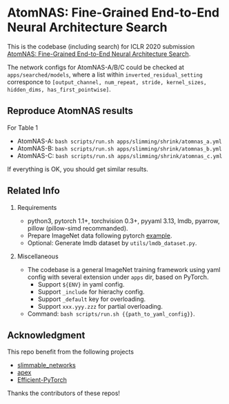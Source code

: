 # AtomNAS: Fine-Grained End-to-End Neural Architecture Search

This is the codebase (including search) for ICLR 2020 submission [AtomNAS: Fine-Grained End-to-End Neural Architecture Search](https://openreview.net/forum?id=BylQSxHFwr).

The network configs for AtomNAS-A/B/C could be checked at `apps/searched/models`, where a list within `inverted_residual_setting` corresponce to `[output_channel, num_repeat, stride, kernel_sizes, hidden_dims, has_first_pointwise]`.

## Reproduce AtomNAS results

For Table 1

- AtomNAS-A: `bash scripts/run.sh apps/slimming/shrink/atomnas_a.yml`
- AtomNAS-B: `bash scripts/run.sh apps/slimming/shrink/atomnas_b.yml`
- AtomNAS-C: `bash scripts/run.sh apps/slimming/shrink/atomnas_c.yml`

If everything is OK, you should get similar results.

## Related Info

1. Requirements
    - python3, pytorch 1.1+, torchvision 0.3+, pyyaml 3.13, lmdb, pyarrow, pillow (pillow-simd recommanded).
    - Prepare ImageNet data following pytorch [example](https://github.com/pytorch/examples/tree/master/imagenet).
    - Optional: Generate lmdb dataset by `utils/lmdb_dataset.py`.

1. Miscellaneous
    - The codebase is a general ImageNet training framework using yaml config with several extension under `apps` dir, based on PyTorch.
        - Support `${ENV}` in yaml config.
        - Support `_include` for hierachy config.
        - Support `_default` key for overloading.
        - Support `xxx.yyy.zzz` for partial overloading.
    - Command: `bash scripts/run.sh {{path_to_yaml_config}}`.

## Acknowledgment

This repo benefit from the following projects
- [slimmable_networks](https://github.com/JiahuiYu/slimmable_networks)
- [apex](https://github.com/NVIDIA/apex)
- [Efficient-PyTorch](https://github.com/Lyken17/Efficient-PyTorch)

Thanks the contributors of these repos!
